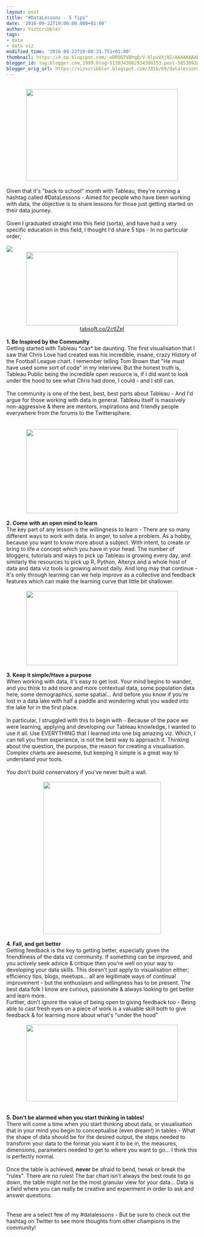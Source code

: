```yaml
---
layout: post
title: "#DataLessons - 5 Tips"
date: '2016-09-22T19:00:00.000+01:00'
author: VizScribbler
tags:
- data
- data viz
modified_time: '2016-09-22T19:00:31.751+01:00'
thumbnail: https://4.bp.blogspot.com/-oDROQ7VBhqQ/V-OlpvVXj8I/AAAAAAAABBU/iv3MwAOt9mQ5PJycXY7k2uIuggH0W-oXQCLcB/s72-c/Untitled.png
blogger_id: tag:blogger.com,1999:blog-5138343082934398153.post-5853092837777617145
blogger_orig_url: https://vizscribbler.blogspot.com/2016/09/datalessons-5-tips.html
---
```


<div class="separator" style="clear: both; text-align: center;"></div><br /><div class="separator" style="clear: both; text-align: center;"><a href="https://4.bp.blogspot.com/-oDROQ7VBhqQ/V-OlpvVXj8I/AAAAAAAABBU/iv3MwAOt9mQ5PJycXY7k2uIuggH0W-oXQCLcB/s1600/Untitled.png" imageanchor="1" style="margin-left: 1em; margin-right: 1em;"><img border="0" height="242" src="https://4.bp.blogspot.com/-oDROQ7VBhqQ/V-OlpvVXj8I/AAAAAAAABBU/iv3MwAOt9mQ5PJycXY7k2uIuggH0W-oXQCLcB/s400/Untitled.png" width="400" /></a></div><br />Given that it's "back to school" month with Tableau, they're running a hashtag called #DataLessons - Aimed for people who have been working with data, the objective is to share lessons for those just getting started on their data journey.<br /><br />Given I graduated straight into this field (sorta), and have had a very specific education in this field, I thought I'd share 5 tips - In no particular order;<br /><br /><img src="https://pbs.twimg.com/media/CrxRiczWcAEWyyC.jpg:large" /><br /><div class="separator" style="clear: both; text-align: center;"><a href="http://tabsoft.co/2ctlZel" target="_blank"><img border="0" height="193" src="https://2.bp.blogspot.com/-ruEUPppO98k/V-OmPFG_19I/AAAAAAAABBY/vzpt7RXsuFsGO-KTXjauTz8aVxhIHdBrgCLcB/s400/CrxRiczWcAEWyyC.jpg" width="400" /></a></div><div class="separator" style="clear: both; text-align: center;"><a href="http://tabsoft.co/2ctlZel" target="_blank">tabsoft.co/2ctlZel </a></div><br /><b>1. Be Inspired by the Community</b><br />Getting started with Tableau *can* be daunting. The first visualisation that I saw that Chris Love had created was his incredible, insane, crazy History of the Football League chart. I remember telling Tom Brown that "He must have used some sort of code" in my interview. But the honest truth is, Tableau Public being the incredible open resource is, if I did want to look under the hood to see what Chris had done, I could - and I still can.<br /><br />The community is one of the best, best, best parts about Tableau - And I'd argue for those working with data in general. Tableau itself is massively non-aggressive &amp; there are mentors, inspirations and friendly people everywhere from the forums to the Twittersphere.<br /><br /><br /><div class="separator" style="clear: both; text-align: center;"><a href="https://3.bp.blogspot.com/-aRjqGiaogRE/V-OmfwzV7XI/AAAAAAAABBc/e3EBLRICx5Q8bz8bbW7W1RCGFbEyUP17QCLcB/s1600/14682235441.jpg" imageanchor="1" style="margin-left: 1em; margin-right: 1em;"><img border="0" height="221" src="https://3.bp.blogspot.com/-aRjqGiaogRE/V-OmfwzV7XI/AAAAAAAABBc/e3EBLRICx5Q8bz8bbW7W1RCGFbEyUP17QCLcB/s400/14682235441.jpg" width="400" /></a></div><br /><b>2. Come with an open mind to learn</b><br />The key part of any lesson is the willingness to learn - There are so many different ways to work with data. In anger, to solve a problem. As a hobby, because you want to know more about a subject. With intent, to create or bring to life a concept which you have in your head. The number of bloggers, tutorials and ways to pick up Tableau is growing every day, and similarly the resources to pick up R, Python, Alteryx and a whole host of data and data viz tools is growing almost daily. And long may that continue - It's only through learning can we help improve as a collective and feedback features which can make the learning curve that little bit shallower.<br /><br /><div class="separator" style="clear: both; text-align: center;"><a href="https://4.bp.blogspot.com/-wGTfUAeSIBY/V-OmszforDI/AAAAAAAABBg/PhRBW5Fuu4U98CsRzUF9uDI3JwrTQ0rkQCLcB/s1600/25c272b.jpg" imageanchor="1" style="margin-left: 1em; margin-right: 1em;"><img border="0" height="195" src="https://4.bp.blogspot.com/-wGTfUAeSIBY/V-OmszforDI/AAAAAAAABBg/PhRBW5Fuu4U98CsRzUF9uDI3JwrTQ0rkQCLcB/s400/25c272b.jpg" width="400" /></a></div><br /><b>3. Keep it simple/Have a purpose</b><br />When working with data, it's easy to get lost. Your mind begins to wander, and you think to add more and more contextual data, some population data here, some demographics, some spatial... And before you know if you're lost in a data lake with half a paddle and wondering what you waded into the lake for in the first place.<br /><br />In particular, I struggled with this to begin with - Because of the pace we were learning, applying and developing our Tableau knowledge, I wanted to use it all. Use EVERYTHING that I learned into one big amazing viz. Which, I can tell you from experience, is not the best way to approach it. Thinking about the question, the purpose, the reason for creating a visualisation. Complex charts are awesome, but keeping it simple is a great way to understand your tools.<br /><br />You don't build conservatory if you've never built a wall.<br /><br /><div class="separator" style="clear: both; text-align: center;"><a href="https://2.bp.blogspot.com/-vLS88luPkrY/V-Om78mXoVI/AAAAAAAABBo/zobU66dMGQ4hGACThZUSH8Vn4HjeuoqogCLcB/s1600/small__6167125536-233x300.jpg" imageanchor="1" style="margin-left: 1em; margin-right: 1em;"><img border="0" height="400" src="https://2.bp.blogspot.com/-vLS88luPkrY/V-Om78mXoVI/AAAAAAAABBo/zobU66dMGQ4hGACThZUSH8Vn4HjeuoqogCLcB/s400/small__6167125536-233x300.jpg" width="310" /></a></div><br /><b>4. Fail, and get better</b><br />Getting feedback is the key to getting better, especially given the friendliness of the data viz community. If something can be improved, and you actively seek advice &amp; critique then you're well on your way to developing your data skills. This doesn't just apply to visualisation either; efficiency tips, blogs, meetups... all are legitimate ways of continual improvement - but the enthusiasm and willingness has to be present. The best data folk I know are curious, passionate &amp; always looking to get better and learn more.<br />Further, don't ignore the value of being open to giving feedback too - Being able to cast fresh eyes on a piece of work is a valuable skill both to give feedback &amp; for learning more about what's "under the hood"<br /><br /><div class="separator" style="clear: both; text-align: center;"><a href="https://3.bp.blogspot.com/-oR2-I8MhCQo/V-OnORuIIUI/AAAAAAAABBs/2ZImlEyQX6wAFFMVXSjgozstOYp2QsE2gCLcB/s1600/spreadsheet.jpg" imageanchor="1" style="margin-left: 1em; margin-right: 1em;"><img border="0" height="201" src="https://3.bp.blogspot.com/-oR2-I8MhCQo/V-OnORuIIUI/AAAAAAAABBs/2ZImlEyQX6wAFFMVXSjgozstOYp2QsE2gCLcB/s400/spreadsheet.jpg" width="400" /></a></div><br /><br /><b>5. Don't be alarmed when you start thinking in tables!</b><br />There will come a time when you start thinking about data, or visualisation that in your mind you begin to conceptualise (even dream!) in tables - What the shape of data should be for the desired output, the steps needed to transform your data to the format you want it to be in, the measures, dimensions, parameters needed to get to where you want to go... I think this is perfectly normal.<br /><br />Once the table is achieved, <b>never</b>&nbsp;be afraid to bend, tweak or break the "rules". There are no rules! The bar chart isn't always the best route to go down, the table might not be the most granular view for your data... Data is a field where you can really be creative and experiment in order to ask and answer questions.<br /><br /><br />These are a select few of my #datalessons - But be sure to check out the hashtag on Twitter to see more thoughts from other champions in the community!
